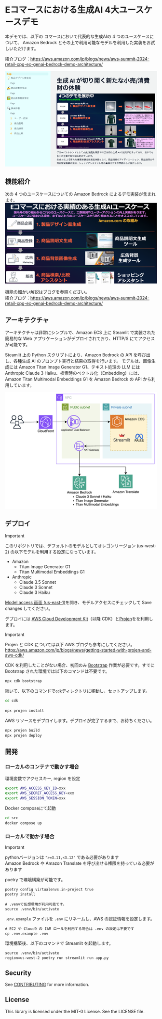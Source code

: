 # Eコマースにおける生成AI 4大ユースケースデモ

本デモでは、以下の  コマースにおいて代表的な生成AIの 4 つのユースケースについて、 Amazon Bedrock とその上で利用可能なモデルを利用した実装をお試しいただけます。

紹介ブログ：https://aws.amazon.com/jp/blogs/news/aws-summit-2024-retail-cpg-ec-genai-bedrock-demo-architecture/

![alt text](./img/streamlit-image.png)


## 機能紹介
次の 4 つのユースケースについての Amazon Bedrock によるデモ実装が含まれます。  
![alt text](img/usecase.png)

機能の細かい解説はブログを参照ください。  
紹介ブログ：https://aws.amazon.com/jp/blogs/news/aws-summit-2024-retail-cpg-ec-genai-bedrock-demo-architecture/

## アーキテクチャ
アーキテクチャは非常にシンプルで、Amazon ECS 上に Steamlit で実装された簡易的な Web アプリケーションがデプロイされており、HTTP/S にてアクセスが可能です。

Steamlit 上の Python スクリプトにより、Amazon Bedrock の API を呼び出し、各種生成 AI のプロンプト実行と結果の取得を行います。
モデルは、画像生成には Amazon Titan Image Generator G1、テキスト処理の LLM には Anthropic Claude 3 Haiku、検索時のベクトル化（Embedding）には、 Amazon Titan Multimodal Embeddings G1 を Amazon Bedrock の API から利用しています。

![picture 1](./img/Architecture.png)  

## デプロイ
> [!IMPORTANT]  
> このリポジトリでは、デフォルトのモデルとしてオレゴンリージョン (us-west-2) の以下モデルを利用する設定になっています。  
> - Amazon
>   - Titan Image Generator G1
>   - Titan Multimodal Embeddings G1
> - Anthropic 
>   - Claude 3.5 Sonnet
>   - Claude 3 Sonnet
>   - Claude 3 Haiku  
> 
> [Model access 画面 (us-east-1)](https://us-west-2.console.aws.amazon.com/bedrock/home?region=us-west-2#/modelaccess)を開き、モデルアクセスにチェックして Save changes してください。


デプロイには [AWS Cloud Development Kit](https://aws.amazon.com/jp/cdk/)（以降 CDK）と[Projen](https://github.com/projen/projen)をを利用します。  

> [!IMPORTANT]  
> Projen と CDK については以下 AWS ブログも参考にしてください。  
> https://aws.amazon.com/jp/blogs/news/getting-started-with-projen-and-aws-cdk/  

CDK を利用したことがない場合、初回のみ [Bootstrap](https://docs.aws.amazon.com/ja_jp/cdk/v2/guide/bootstrapping.html) 作業が必要です。すでに Bootstrap された環境では以下のコマンドは不要です。

```bash
npx cdk bootstrap
```

続いて、以下のコマンドで`cdk`ディレクトリに移動し、セットアップします。  

```bash
cd cdk

npx projen install
```

AWS リソースをデプロイします。デプロイが完了するまで、お待ちください。  

```bash
npx projen build
npx projen deploy
```

## 開発

### ローカルのコンテナで動かす場合

環境変数でアクセスキー, region を設定

```bash
export AWS_ACCESS_KEY_ID=xxx
export AWS_SECRET_ACCESS_KEY=xxx
export AWS_SESSION_TOKEN=xxx
```

Docker composeにて起動
```bash
cd src
docker compose up
```

### ローカルで動かす場合

> [!IMPORTANT]  
>pythonバージョンは `">=3.11,<3.12"` である必要があります  
>Amazon Bedrock や Amazon Translate を呼び出せる権限を持っている必要があります  

poetry で環境構築が可能です。  
```
poetry config virtualenvs.in-project true
poetry install

# .venvで仮想環境が利用可能です。
source .venv/bin/activate
```

`.env.example` ファイルを `.env` にリネームし、AWS の認証情報を設定します。
```
# EC2 や Cloud9 の IAM ロールを利用する場合は .env の設定は不要です
cp .env.example .env
```

環境構築後、以下のコマンドで Streamlit を起動します。

```
source .venv/bin/activate
region=us-west-2 poetry run streamlit run app.py
```

## Security

See [CONTRIBUTING](CONTRIBUTING.md#security-issue-notifications) for more information.

## License

This library is licensed under the MIT-0 License. See the LICENSE file.

